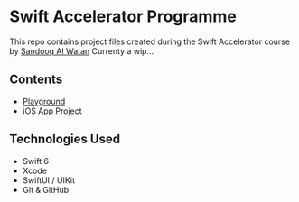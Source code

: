 # Swift Accelerator Programme


This repo contains project files created during the Swift Accelerator course by [Sandooq Al Watan](https://sandooqalwatan.ae/)
Currenty a wip...

## Contents

- [Playground](https://github.com/starstalker9160/Swift-Accelerator/tree/main/rEee%20-%20Playground.playground)
- iOS App Project

## Technologies Used

- Swift 6
- Xcode
- SwiftUI / UIKit
- Git & GitHub
